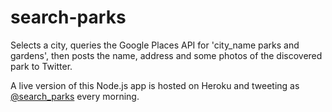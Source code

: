 # search-parks

Selects a city, queries the Google Places API for 'city_name parks and gardens', then posts the name, address and some photos of the discovered park to Twitter.

A live version of this Node.js app is hosted on Heroku and tweeting as [@search_parks](https://twitter.com/search_parks) every morning.
